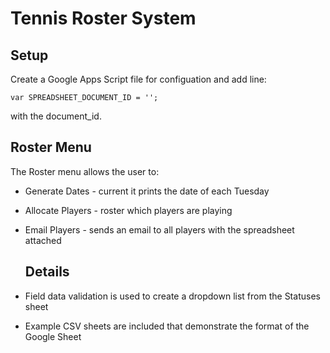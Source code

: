 # Tennis Roster System

  ## Setup
Create a Google Apps Script file for configuation and add line:

```
var SPREADSHEET_DOCUMENT_ID = '';

```
with the document_id.

  ## Roster Menu
The Roster menu allows the user to:
* Generate Dates - current it prints the date of each Tuesday
* Allocate Players - roster which players are playing
* Email Players - sends an email to all players with the spreadsheet attached

  ## Details
* Field data validation is used to create a dropdown list from the Statuses sheet
* Example CSV sheets are included that demonstrate the format of the Google Sheet

